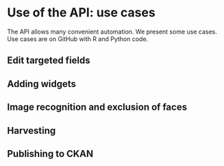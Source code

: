 # Use of the API: use cases

The API allows many convenient automation. We present some use cases.
Use cases are on GitHub with R and Python code.

## Edit targeted fields

## Adding widgets

## Image recognition and exclusion of faces

## Harvesting

## Publishing to CKAN